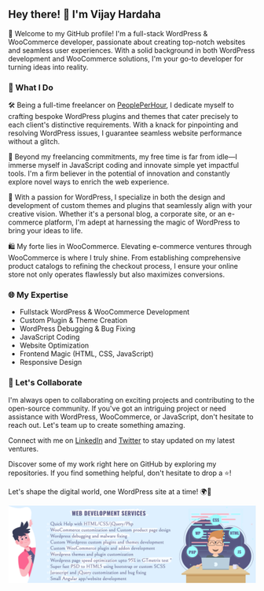 ## Hey there! 👋 I'm Vijay Hardaha

🌟 Welcome to my GitHub profile! I'm a full-stack WordPress & WooCommerce developer, passionate about creating top-notch websites and seamless user experiences. With a solid background in both WordPress development and WooCommerce solutions, I'm your go-to developer for turning ideas into reality.

### 💼 What I Do

🛠️ Being a full-time freelancer on [PeoplePerHour](https://pph.me/vijayhardaha/), I dedicate myself to crafting bespoke WordPress plugins and themes that cater precisely to each client's distinctive requirements. With a knack for pinpointing and resolving WordPress issues, I guarantee seamless website performance without a glitch.

🚀 Beyond my freelancing commitments, my free time is far from idle—I immerse myself in JavaScript coding and innovate simple yet impactful tools. I'm a firm believer in the potential of innovation and constantly explore novel ways to enrich the web experience.

🎨 With a passion for WordPress, I specialize in both the design and development of custom themes and plugins that seamlessly align with your creative vision. Whether it's a personal blog, a corporate site, or an e-commerce platform, I'm adept at harnessing the magic of WordPress to bring your ideas to life.

🛍️ My forte lies in WooCommerce. Elevating e-commerce ventures through WooCommerce is where I truly shine. From establishing comprehensive product catalogs to refining the checkout process, I ensure your online store not only operates flawlessly but also maximizes conversions.

### 🌐 My Expertise

- Fullstack WordPress & WooCommerce Development
- Custom Plugin & Theme Creation
- WordPress Debugging & Bug Fixing
- JavaScript Coding
- Website Optimization
- Frontend Magic (HTML, CSS, JavaScript)
- Responsive Design

### 🚢 Let's Collaborate

I'm always open to collaborating on exciting projects and contributing to the open-source community. If you've got an intriguing project or need assistance with WordPress, WooCommerce, or JavaScript, don't hesitate to reach out. Let's team up to create something amazing.

Connect with me on [LinkedIn](https://www.linkedin.com/in/vijayhardaha/) and [Twitter](https://twitter.com/vijayhardaha) to stay updated on my latest ventures.

Discover some of my work right here on GitHub by exploring my repositories. If you find something helpful, don't hesitate to drop a ⭐️!

Let's shape the digital world, one WordPress site at a time! 🌍🔌

![Vijay Hardaha's Profile Banner](https://raw.githubusercontent.com/vijayhardaha/vijayhardaha/master/banner.png)
